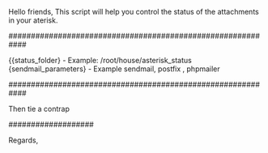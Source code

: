 Hello friends,
This script will help you control the status of the attachments in your aterisk.

############################################################

{{status_folder} - Example: /root/house/asterisk_status
{sendmail_parameters} - Example sendmail, postfix , phpmailer

############################################################


Then tie a contrap

###################


Regards,
